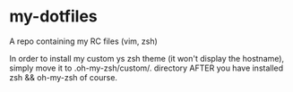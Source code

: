 # my-dotfiles
A repo containing my RC files (vim, zsh)

In order to install my custom ys zsh theme (it won't display the hostname), simply move it to .oh-my-zsh/custom/. directory AFTER you have installed zsh && oh-my-zsh of course.
